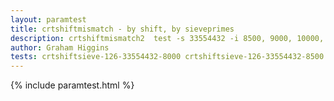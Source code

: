 ```yaml
---
layout: paramtest
title: crtshiftmismatch - by shift, by sieveprimes
description: crtshiftmismatch2  test -s 33554432 -i 8500, 9000, 10000, 13000 -t 4 -d 3
author: Graham Higgins
tests: crtshiftsieve-126-33554432-8000 crtshiftsieve-126-33554432-8500 crtshiftsieve-126-33554432-9000 crtshiftsieve-126-33554432-10000 crtshiftsieve-126-33554432-13000 crtshiftsieve-128-33554432-8000 crtshiftsieve-128-33554432-8500 crtshiftsieve-128-33554432-9000 crtshiftsieve-128-33554432-10000 crtshiftsieve-128-33554432-13000
---
```


{% include paramtest.html %}

